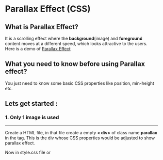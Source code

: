# Parallax Effect (CSS)

## What is Parallax Effect?

It is a scrolling effect where the **background**(image) and **foreground** content moves at a different speed, which looks attractive to the users. Here is a demo of [Parallax Effect](https://relaxed-hopper-853a47.netlify.app/)


## What you need to know before using Parallax effect?

You just need to know some basic CSS properties like position, min-height etc.
<br>

## Lets get started :

### 1. Only 1 image is used

---

Create a HTML file, in that file create a empty **< div>** of class name **parallax** in the **<body>** tag. This is the div whose CSS properties would be adjusted to show parallax effect.

Now in style.css file or **<style>** tag adjust the properties of class **parallax** as shown :

```CSS
.parallax {
        /* The image to be used in background  */
        background-image: url("./1.jpg");

        /* Set a specific height to be visible on screen on hovering */
        min-height: 100vh;

        /* Adjusting its properties to show Parallax effect */
        background-attachment: fixed;
        background-position: center;
        background-repeat: no-repeat;
        background-size: cover;
      }
```

The size of image can adjusted using `background-size` property.
Example :

```
background-size : 700px 400px;
```

where 700px is its width and 400px is its height.

You can adjust the size of portion to be visible on screen on hovering by changing the `min-height` of the block.
Example :

```
min-height : 200px;
```

<br>
        
### 2. Multiple images are used

---

To add multiple background photos make multiple **<div>** with class **parallax1**, **parallax2**, **parallax3** and change the `background-url` to change the background. Like this :

```CSS
.parallax1 {
        /* The image to be used in background  */
        background-image: url("./1.jpg");

        /* Set a specific height to be visible on screen on hovering */
        min-height: 100vh;

        /* Adjusting its properties to show Parallax effect */
        background-attachment: fixed;
        background-position: center;
        background-repeat: no-repeat;
        background-size: cover;
      }
.parallax2 {
        /* The image to be used in background  */
        background-image: url("./2.jpg");

        /* Set a specific height to be visible on screen on hovering */
        min-height: 100vh;

        /* Adjusting its properties to show Parallax effect */
        background-attachment: fixed;
        background-position: center;
        background-repeat: no-repeat;
        background-size: cover;
      }
.parallax3 {
        /* The image to be used in background  */
        background-image: url("./3.jpg");

        /* Set a specific height to be visible on screen on hovering */
        min-height: 100vh;

        /* Adjusting its properties to show Parallax effect */
        background-attachment: fixed;
        background-position: center;
        background-repeat: repeat-y;
        background-size: cover;
      }
```


## Demo Website
[DEMO](https://relaxed-hopper-853a47.netlify.app/)

<br>
<br>

_Thanks for reading!_

> Author:
> <cite>[Vishwas Singh](https://github.com/vishwas031)</cite>

